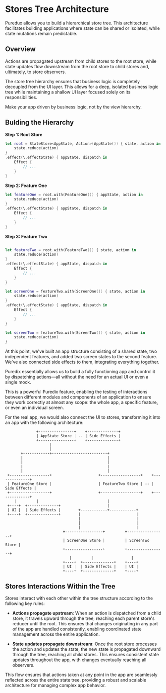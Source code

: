 # Stores Tree Architecture

Puredux allows you to build a hierarchical store tree. This architecture facilitates building applications where state can be shared or isolated, while state mutations remain predictable.

## Overview
Actions are propagated upstream from child stores to the root store,
while state updates flow downstream from the root store to child stores and, ultimately, to store observers.


The store tree hierarchy ensures that business logic is completely decoupled from the UI layer. This allows for a deep, isolated business logic tree while maintaining a shallow UI layer focused solely on its responsibilities.

Make your app driven by business logic, not by the view hierarchy.

## Bulding the Hierarchy

**Step 1: Root Store**

```swift
let root = StateStore<AppState, Action>(AppState()) { state, action in 
    state.reduce(action) 
} 
.effect(\.effectState) { appState, dispatch in
    Effect {
        // ...
    }
}
```

**Step 2: Feature One**

```swift
let featureOne = root.with(FeatureOne()) { appState, action in 
    state.reduce(action) 
}
.effect(\.effectState) { appState, dispatch in
    Effect {
        // ...
    }
}
```

**Step 3: Feature Two**

```swift

let featureTwo = root.with(FeatureTwo()) { state, action in
    state.reduce(action)
}
.effect(\.effectState) { appState, dispatch in
    Effect {
        // ...
    }
}

let screenOne = featureTwo.with(ScreenOne()) { state, action in 
    state.reduce(action) 
}
.effect(\.effectState) { appState, dispatch in
    Effect {
        // ...
    }
}

let screenTwo = featureTwo.with(ScreenTwo()) { state, action in 
    state.reduce(action) 
}

```

At this point, we've built an app structure consisting of a shared state, two independent features, and added two screen states to the second feature. We've also connected side effects to them, integrating everything together.

Puredix essentially allows us to build a fully functioning app and control it by dispatching actions—all without the need for an actual UI or even a single mock.

This is a powerful Puredix feature, enabling the testing of interactions between different modules and components of an application to ensure they work correctly at almost any scope: the whole app, a specific feature, or even an individual screen.

For the real app, we would also connect the UI to stores, transforming it into an app with the following architecture:


```text
              +----------------+    +--------------+
              | AppState Store | -- | Side Effects |
              +----------------+    +--------------+
                    |
                    |
       +------------+-------------------------+
       |                                      |
       |                                      |
       |                                      |
       |                                      |
 +------------------+                     +------------------+    +--------------+
 | FeatureOne Store |                     | FeatureTwo Store | -- | Side Effects |
 +------------------+                     +------------------+    +--------------+
    |         |                               |
 +----+  +--------------+                     |
 | UI |  | Side Effects |        +------------+------------+
 +----+  +--------------+        |                         |
                                 |                         |
                                 |                         |
                                 |                         |
                          +-----------------+         +-----------------+
                          | ScreenOne Store |         | ScreenTwo Store |
                          +-----------------+         +-----------------+
                             |         |                 |
                          +----+  +--------------+    +----+
                          | UI |  | Side Effects |    | UI |
                          +----+  +--------------+    +----+
```


## Stores Interactions Within the Tree

Stores interact with each other within the tree structure according to the following key rules:

- **Actions propagate upstream**: When an action is dispatched from a child store, it travels upward through the tree, reaching each parent store's reducer until the root. This ensures that changes originating in any part of the app are handled consistently, enabling coordinated state management across the entire application.

- **State updates propagate downstream**: Once the root store processes the action and updates the state, the new state is propagated downward through the tree, reaching all child stores. This ensures consistent state updates throughout the app, with changes eventually reaching all observers.

This flow ensures that actions taken at any point in the app are seamlessly reflected across the entire state tree, providing a robust and scalable architecture for managing complex app behavior.
